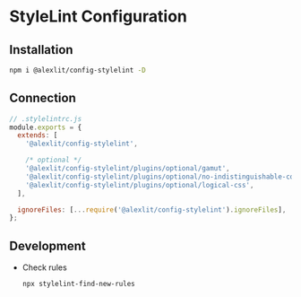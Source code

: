 # StyleLint Configuration

## Installation

```sh
npm i @alexlit/config-stylelint -D
```

## Connection

```js
// .stylelintrc.js
module.exports = {
  extends: [
    '@alexlit/config-stylelint',

    /* optional */
    '@alexlit/config-stylelint/plugins/optional/gamut',
    '@alexlit/config-stylelint/plugins/optional/no-indistinguishable-colors',
    '@alexlit/config-stylelint/plugins/optional/logical-css',
  ],

  ignoreFiles: [...require('@alexlit/config-stylelint').ignoreFiles],
};
```

## Development

- Check rules

  ```sh
  npx stylelint-find-new-rules
  ```
